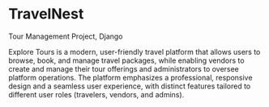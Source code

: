 # TravelNest
Tour Management Project, Django 

Explore Tours is a modern, user-friendly travel platform that allows users to browse, book, and manage travel packages, while enabling vendors to create and manage their tour offerings and administrators to oversee platform operations. The platform emphasizes a professional, responsive design and a seamless user experience, with distinct features tailored to different user roles (travelers, vendors, and admins).
